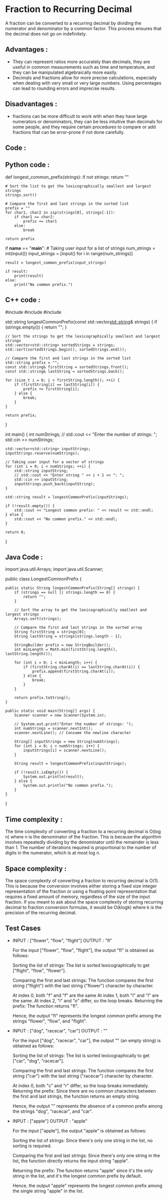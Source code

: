 # Fraction to Recurring Decimal

A fraction can be converted to a recurring decimal by dividing the numerator and denominator by a common factor. This process ensures that the decimal does not go on indefinitely.

## Advantages :

- They can represent ratios more accurately than decimals, they are useful in common measurements such as time and temperature, and they can be manipulated algebraically more easily.
- Decimals and fractions allow for more precise calculations, especially when dealing with very small or very large numbers. Using percentages can lead to rounding errors and imprecise results.

## Disadvantages :

- fractions can be more difficult to work with when they have large numerators or denominators, they can be less intuitive than decimals for some people, and they require certain procedures to compare or add fractions that can be error-prone if not done carefully.

## Code :

## Python code :


def longest_common_prefix(strings):
    if not strings:
        return ""

    # Sort the list to get the lexicographically smallest and largest strings
    strings.sort()

    # Compare the first and last strings in the sorted list
    prefix = ""
    for char1, char2 in zip(strings[0], strings[-1]):
        if char1 == char2:
            prefix += char1
        else:
            break

    return prefix

if __name__ == "__main__":
    # Taking user input for a list of strings
    num_strings = int(input())
    input_strings = [input() for i in range(num_strings)]

    result = longest_common_prefix(input_strings)

    if result:
        print(result)
    else:
        print("No common prefix.")


## C++ code :

#include <iostream>
#include <vector>
#include <algorithm>

std::string longestCommonPrefix(const std::vector<std::string>& strings) {
    if (strings.empty()) {
        return "";
    }

    // Sort the strings to get the lexicographically smallest and largest strings
    std::vector<std::string> sortedStrings = strings;
    std::sort(sortedStrings.begin(), sortedStrings.end());

    // Compare the first and last strings in the sorted list
    std::string prefix = "";
    const std::string& firstString = sortedStrings.front();
    const std::string& lastString = sortedStrings.back();

    for (size_t i = 0; i < firstString.length(); ++i) {
        if (firstString[i] == lastString[i]) {
            prefix += firstString[i];
        } else {
            break;
        }
    }

    return prefix;
}

int main() {
    int numStrings;
    // std::cout << "Enter the number of strings: ";
    std::cin >> numStrings;

    std::vector<std::string> inputStrings;
    inputStrings.reserve(numStrings);

    // Taking user input for a vector of strings
    for (int i = 0; i < numStrings; ++i) {
        std::string inputString;
        // std::cout << "Enter string " << i + 1 << ": ";
        std::cin >> inputString;
        inputStrings.push_back(inputString);
    }

    std::string result = longestCommonPrefix(inputStrings);

    if (!result.empty()) {
        std::cout << "Longest common prefix: " << result << std::endl;
    } else {
        std::cout << "No common prefix." << std::endl;
    }

    return 0;
}


## Java Code :

import java.util.Arrays;
import java.util.Scanner;

public class LongestCommonPrefix {

    public static String longestCommonPrefix(String[] strings) {
        if (strings == null || strings.length == 0) {
            return "";
        }

        // Sort the array to get the lexicographically smallest and largest strings
        Arrays.sort(strings);

        // Compare the first and last strings in the sorted array
        String firstString = strings[0];
        String lastString = strings[strings.length - 1];

        StringBuilder prefix = new StringBuilder();
        int minLength = Math.min(firstString.length(), lastString.length());

        for (int i = 0; i < minLength; i++) {
            if (firstString.charAt(i) == lastString.charAt(i)) {
                prefix.append(firstString.charAt(i));
            } else {
                break;
            }
        }

        return prefix.toString();
    }

    public static void main(String[] args) {
        Scanner scanner = new Scanner(System.in);

        // System.out.print("Enter the number of strings: ");
        int numStrings = scanner.nextInt();
        scanner.nextLine(); // Consume the newline character

        String[] inputStrings = new String[numStrings];
        for (int i = 0; i < numStrings; i++) {
            inputStrings[i] = scanner.nextLine();
        }

        String result = longestCommonPrefix(inputStrings);

        if (!result.isEmpty()) {
            System.out.println(result);
        } else {
            System.out.println("No common prefix.");
        }
    }
}

## Time complexity :

The time complexity of converting a fraction to a recurring decimal is O(log n) where n is the denominator of the fraction. This is because the algorithm involves repeatedly dividing by the denominator until the remainder is less than 1. The number of iterations required is proportional to the number of digits in the numerator, which is at most log n.

## Space complexity :

The space complexity of converting a fraction to recurring decimal is O(1). This is because the conversion involves either storing a fixed size integer representation of the fraction or using a floating point representation that requires a fixed amount of memory, regardless of the size of the input fraction. If you meant to ask about the space complexity of storing recurring decimal to fraction conversion formulas, it would be O(klogk) where k is the precision of the recurring decimal.


## Test Cases
- INPUT :
  ["flower", "flow", "flight"]
  OUTPUT :
  "fl"

  For the input ["flower", "flow", "flight"], the output "fl" is obtained as follows:

  Sorting the list of strings: The list is sorted lexicographically to get ["flight", "flow", "flower"].

  Comparing the first and last strings: The function compares the first string ("flight") with the last string ("flower") character by character.

  At index 0, both "f" and "f" are the same
  At index 1, both "l" and "l" are the same.
  At index 2, "i" and "o" differ, so the loop breaks.
  Returning the prefix: The function returns "fl".

  Hence, the output "fl" represents the longest common prefix among the strings "flower", "flow", and "flight".

- INPUT :
  ["dog", "racecar", "car"]
  OUTPUT :
  ""

  For the input ["dog", "racecar", "car"], the output "" (an empty string) is obtained as follows:

  Sorting the list of strings: The list is sorted lexicographically to get ["car", "dog", "racecar"].

  Comparing the first and last strings: The function compares the first string ("car") with the last string ("racecar") character by character.

  At index 0, both "c" and "r" differ, so the loop breaks immediately.
  Returning the prefix: Since there are no common characters between the first and last strings, the function returns an empty string.

  Hence, the output "" represents the absence of a common prefix among the strings "dog", "racecar", and "car".

- INPUT :
  ["apple"]
  OUTPUT :
  "apple"

  For the input ["apple"], the output "apple" is obtained as follows:

  Sorting the list of strings: Since there's only one string in the list, no sorting is required.

  Comparing the first and last strings: Since there's only one string in the list, the function directly returns the input string "apple".

  Returning the prefix: The function returns "apple" since it's the only string in the list, and it's the longest common prefix by default.

  Hence, the output "apple" represents the longest common prefix among the single string "apple" in the list.


